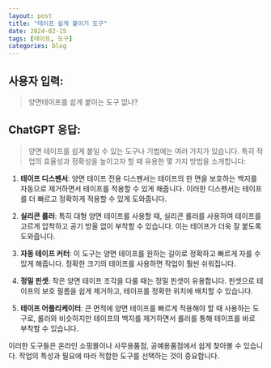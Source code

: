 ```yaml
---
layout: post
title: "테이프 쉽게 붙이기 도구"
date: 2024-02-15
tags: [테이프, 도구]
categories: blog
---
```


## 사용자 입력:
> 양면테이프를 쉽게 붙이는 도구 없나?

## ChatGPT 응답:
> 양면 테이프를 쉽게 붙일 수 있는 도구나 기법에는 여러 가지가 있습니다. 특히 작업의 효율성과 정확성을 높이고자 할 때 유용한 몇 가지 방법을 소개합니다:

1. **테이프 디스펜서**: 양면 테이프 전용 디스펜서는 테이프의 한 면을 보호하는 백지를 자동으로 제거하면서 테이프를 적용할 수 있게 해줍니다. 이러한 디스펜서는 테이프를 더 빠르고 정확하게 적용할 수 있게 도와줍니다.

2. **실리콘 롤러**: 특히 대형 양면 테이프를 사용할 때, 실리콘 롤러를 사용하여 테이프를 고르게 압착하고 공기 방울 없이 부착할 수 있습니다. 이는 테이프가 더욱 잘 붙도록 도와줍니다.

3. **자동 테이프 커터**: 이 도구는 양면 테이프를 원하는 길이로 정확하고 빠르게 자를 수 있게 해줍니다. 정확한 크기의 테이프를 사용하면 작업이 훨씬 쉬워집니다.

4. **정밀 핀셋**: 작은 양면 테이프 조각을 다룰 때는 정밀 핀셋이 유용합니다. 핀셋으로 테이프의 보호 필름을 쉽게 제거하고, 테이프를 정확한 위치에 배치할 수 있습니다.

5. **테이프 어플리케이터**: 큰 면적에 양면 테이프를 빠르게 적용해야 할 때 사용하는 도구로, 롤러와 비슷하지만 테이프의 백지를 제거하면서 롤러를 통해 테이프를 바로 부착할 수 있습니다.

이러한 도구들은 온라인 쇼핑몰이나 사무용품점, 공예용품점에서 쉽게 찾아볼 수 있습니다. 작업의 특성과 필요에 따라 적합한 도구를 선택하는 것이 중요합니다.

